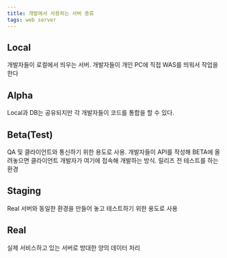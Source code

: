 ```yaml
---
title: 개발에서 사용하는 서버 종류
tags: web server
---
```


## Local

개발자들이 로컬에서 띄우는 서버. 개발자들이 개인 PC에 직접 WAS를 띄워서 작업을 한다

## Alpha

Local과 DB는 공유되지만 각 개발자들이 코드를 통합을 할 수 있다.

## Beta(Test)

QA 및 클라이언트와 통신하기 위한 용도로 사용. 개발자들이 API를 작성해 BETA에 올려놓으면 클라이언트 개발자가 여기에 접속해 개발하는 방식. 릴리즈 전 테스트를 하는 환경

## Staging

Real 서버와 동일한 환경을 만들어 놓고 테스트하기 위한 용도로 사용

## Real

실제 서비스하고 있는 서버로 방대한 양의 데이터 처리
